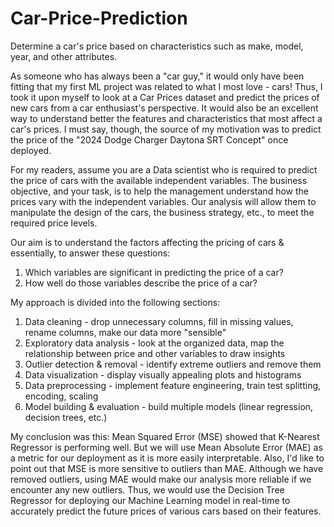 # Car-Price-Prediction
Determine a car's price based on characteristics such as make, model, year, and other attributes.

As someone who has always been a "car guy," it would only have been fitting that my first ML project was related to what I most love - cars! 
Thus, I took it upon myself to look at a Car Prices dataset and predict the prices of new cars from a car enthusiast's perspective. 
It would also be an excellent way to understand better the features and characteristics that most affect a car's prices. 
I must say, though, the source of my motivation was to predict the price of the "2024 Dodge Charger Daytona SRT Concept" once deployed.

For my readers, assume you are a Data scientist who is required to predict the price of cars with the available independent variables.
The business objective, and your task, is to help the management understand how the prices vary with the independent variables.
Our analysis will allow them to manipulate the design of the cars, the business strategy, etc., to meet the required price levels.

Our aim is to understand the factors affecting the pricing of cars & essentially, to answer these questions:
1. 	Which variables are significant in predicting the price of a car?
2.	How well do those variables describe the price of a car?

My approach is divided into the following sections:
1.	Data cleaning - drop unnecessary columns, fill in missing values, rename columns, make our data more "sensible"
2.	Exploratory data analysis - look at the organized data, map the relationship between price and other variables to draw insights
3.	Outlier detection & removal - identify extreme outliers and remove them
4.	Data visualization - display visually appealing plots and histograms
5.	Data preprocessing - implement feature engineering, train test splitting, encoding, scaling
6.	Model building & evaluation - build multiple models (linear regression, decision trees, etc.)

My conclusion was this:
Mean Squared Error (MSE) showed that K-Nearest Regressor is performing well. But we will use Mean Absolute Error (MAE) as a metric for our deployment 
as it is more easily interpretable. Also, I'd like to point out that MSE is more sensitive to outliers than MAE. Although we have removed outliers, 
using MAE would make our analysis more reliable if we encounter any new outliers. Thus, we would use the Decision Tree Regressor for deploying
our Machine Learning model in real-time to accurately predict the future prices of various cars based on their features.
